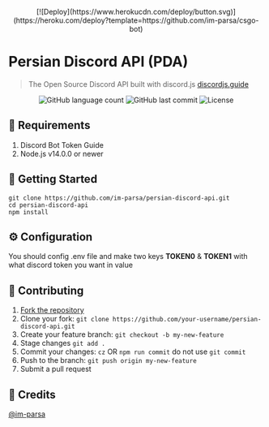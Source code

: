 <p align="center">
    [![Deploy](https://www.herokucdn.com/deploy/button.svg)](https://heroku.com/deploy?template=https://github.com/im-parsa/csgo-bot)
<p>

# Persian Discord API (PDA)
> The Open Source Discord API built with discord.js [discordjs.guide](https://discordjs.guide)
> 
<p align="center">
    <img alt="GitHub language count" src="https://img.shields.io/github/languages/count/im-parsa/persian-discord-api">	
    <img alt="GitHub last commit" src="https://img.shields.io/github/last-commit/im-parsa/persian-discord-api">
    <img alt="License" src="https://img.shields.io/badge/license-MIT-brightgreen"> 
<p>

## 🔧 Requirements
1. Discord Bot Token Guide
2. Node.js v14.0.0 or newer


## 🚀 Getting Started

```
git clone https://github.com/im-parsa/persian-discord-api.git
cd persian-discord-api
npm install
```


## ⚙️ Configuration

You should config .env file and make two keys **TOKEN0** & **TOKEN1** with what discord token you want in value


## 🤝 Contributing

1. [Fork the repository](https://github.com/im-parsa/persian-discord-api/fork)
2. Clone your fork: `git clone https://github.com/your-username/persian-discord-api.git`
3. Create your feature branch: `git checkout -b my-new-feature`
4. Stage changes `git add .`
5. Commit your changes: `cz` OR `npm run commit` do not use `git commit`
6. Push to the branch: `git push origin my-new-feature`
7. Submit a pull request


## 📝 Credits

[@im-parsa](https://github.com/im-parsa)
